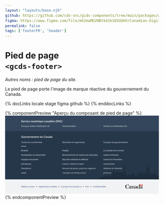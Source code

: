 ```yaml
---
layout: "layouts/base.njk"
github: https://github.com/cds-snc/gcds-components/tree/main/packages/web/src/components/gcds-footer
figma: https://www.figma.com/file/mh2maMG2NBtk41k1O1UGHV/Canadian-Digital-Service%E2%80%A8---GC-Design-System?node-id=3471%3A9834&t=ciEmm7GYyGAY73zZ-0
permalink: false
tags: ['footerFR', 'header']
---
```


# Pied de page <br>`<gcds-footer>`

_Autres noms : pied de page du site._

Le pied de page porte l'image de marque réactive du gouvernement du Canada.

{% docLinks locale stage figma github %}
{% enddocLinks %}

{% componentPreview "Aperçu du composant de pied de page" %}
<img src="/images/fr/components/example/example-footer-full-with-contextual-links.svg" alt="Un aperçu du composant de pied de page qui montre une boîte rectangulaire bleue foncée avec à l'intérieur 3 colonnes ayant 3 liens chacune. Sous cette boîte apparait une boîte rectangulaire grise avec à l'intérieur cinq liens séparés par des points et le logo du gouvernement du Canada."/>
{% endcomponentPreview %}

